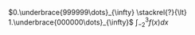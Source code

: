





$0.\underbrace{999999\dots}_{\infty} \stackrel{?}{\lt} 1.\underbrace{000000\dots}_{\infty}$
$\int ^{3}_{-2}f(x)dx$